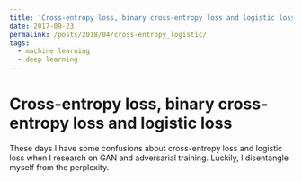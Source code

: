 ```yaml
---
title: 'Cross-entropy loss, binary cross-entropy loss and logistic loss'
date: 2017-09-23
permalink: /posts/2018/04/cross-entropy_logistic/
tags:
  - machine learning
  - deep learning
---
```


# Cross-entropy loss, binary cross-entropy loss and logistic loss
These days I have some confusions about cross-entropy loss and logistic loss when I research on GAN and adversarial training. Luckily, I disentangle myself from the perplexity.











